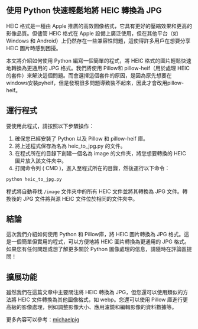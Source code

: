 ## 使用 Python 快速輕鬆地將 HEIC 轉換為 JPG
HEIC 格式是一種由 Apple 推廣的高效圖像格式，它具有更好的壓縮效果和更高的影像品質。但儘管 HEIC 格式在 Apple 設備上廣泛使用，但在其他平台（如 Windows 和 Android）上仍然存在一些兼容性問題，這使得許多用戶在想要分享 HEIC 圖片時感到困擾。

本文將介紹如何使用 Python 編寫一個簡單的程式，將 HEIC 格式的圖片輕鬆快速地轉換為更通用的 JPG 格式。我們將使用 Pillow和 pillow-heif（用於處理 HEIC 的套件）來解決這個問題。而會選擇這個套件的原因，是因為原先想要在windows安裝pyheif，但是發現很多問題導致裝不起來，因此才會改用pillow-heif。

## 運行程式
要使用此程式，請按照以下步驟操作：

1. 確保您已經安裝了 Python 以及 Pillow 和 pillow-heif 庫。
2. 將上述程式保存為名為 heic_to_jpg.py 的文件。
3. 在程式所在的目錄下創建一個名為 image 的文件夾，將您想要轉換的 HEIC 圖片放入該文件夾中。
4. 打開命令列 ( CMD )，進入至程式所在的目錄，然後運行以下命令：

```bash
python heic_to_jpg.py
```

程式將自動尋找 `/image` 文件夾中的所有 HEIC 文件並將其轉換為 JPG 文件。轉換後的 JPG 文件將與源 HEIC 文件位於相同的文件夾中。

## 結論
這次我們介紹如何使用 Python 和 Pillow庫，將 HEIC 圖片轉換為 JPG 格式。這是一個簡單但實用的程式，可以方便地將 HEIC 圖片轉換為更通用的 JPG 格式。如果您有任何問題或想了解更多關於 Python 圖像處理的信息，請隨時在評論區提問！

## 擴展功能
雖然我們在這篇文章中主要關注將 HEIC 轉換為 JPG，但您還可以使用類似的方法將 HEIC 文件轉換為其他圖像格式，如 webp。您還可以使用 Pillow 庫進行更高級的影像處理，例如調整影像大小、應用濾鏡和編輯影像的資料數據等。

更多內容可以參考：[michaelpig](https://michaelpig0912.github.io/)
